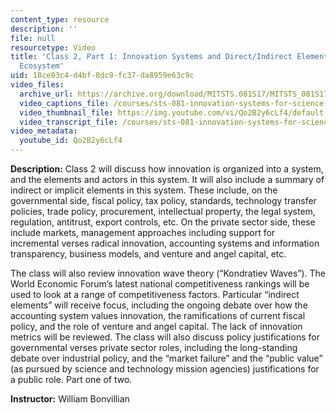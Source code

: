 ```yaml
---
content_type: resource
description: ''
file: null
resourcetype: Video
title: 'Class 2, Part 1: Innovation Systems and Direct/Indirect Elements in the Innovation
  Ecosystem'
uid: 18ce03c4-d4bf-8dc9-fc37-da8959e63c9c
video_files:
  archive_url: https://archive.org/download/MITSTS.081S17/MITSTS_081S17_Class02_1_300k.mp4
  video_captions_file: /courses/sts-081-innovation-systems-for-science-technology-energy-manufacturing-and-health-spring-2017/3f6adb5c91315b32be0d8333d2b61011_Qo2B2y6cLf4.vtt
  video_thumbnail_file: https://img.youtube.com/vi/Qo2B2y6cLf4/default.jpg
  video_transcript_file: /courses/sts-081-innovation-systems-for-science-technology-energy-manufacturing-and-health-spring-2017/305176fc2ffa05c1e6e590bf8a2b8d98_Qo2B2y6cLf4.pdf
video_metadata:
  youtube_id: Qo2B2y6cLf4
---
```


**Description:** Class 2 will discuss how innovation is organized into a system, and the elements and actors in this system. It will also include a summary of indirect or implicit elements in this system. These include, on the governmental side, fiscal policy, tax policy, standards, technology transfer policies, trade policy, procurement, intellectual property, the legal system, regulation, antitrust, export controls, etc. On the private sector side, these include markets, management approaches including support for incremental verses radical innovation, accounting systems and information transparency, business models, and venture and angel capital, etc.

The class will also review innovation wave theory (“Kondratiev Waves”). The World Economic Forum’s latest national competitiveness rankings will be used to look at a range of competitiveness factors. Particular “indirect elements” will receive focus, including the ongoing debate over how the accounting system values innovation, the ramifications of current fiscal policy, and the role of venture and angel capital. The lack of innovation metrics will be reviewed. The class will also discuss policy justifications for governmental verses private sector roles, including the long-standing debate over industrial policy, and the “market failure” and the “public value” (as pursued by science and technology mission agencies) justifications for a public role. Part one of two.

**Instructor:** William Bonvillian